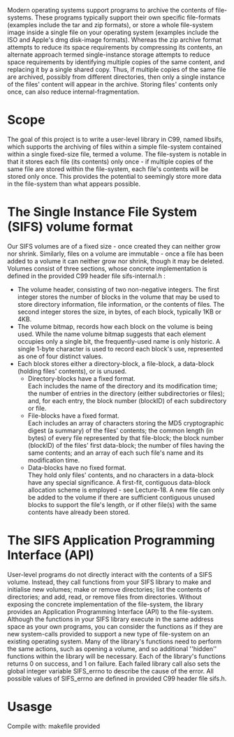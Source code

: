 Modern operating systems support programs to archive the contents of file-systems. These programs typically support their own specific file-formats (examples include the tar and zip formats), or store a whole file-system image inside a single file on your operating system (examples include the ISO and Apple's dmg disk-image formats).
Whereas the zip archive format attempts to reduce its space requirements by compressing its contents, an alternate approach termed single-instance storage attempts to reduce space requirements by identifying multiple copies of the same content, and replacing it by a single shared copy. Thus, if multiple copies of the same file are archived, possibly from different directories, then only a single instance of the files' content will appear in the archive. Storing files' contents only once, can also reduce internal-fragmentation.
# Scope
The goal of this project is to write a user-level library in C99, named libsifs, which supports the archiving of files within a simple file-system contained within a single fixed-size file, termed a volume.
The file-system is notable in that it stores each file (its contents) only once - if multiple copies of the same file are stored within the file-system, each file's contents will be stored only once. This provides the potential to seemingly store more data in the file-system than what appears possible.
# The Single Instance File System (SIFS) volume format
Our SIFS volumes are of a fixed size - once created they can neither grow nor shrink. Similarly, files on a volume are immutable - once a file has been added to a volume it can neither grow nor shrink, though it may be deleted. Volumes consist of three sections, whose concrete implementation is defined in the provided C99 header file sifs-internal.h :
* The volume header, consisting of two non-negative integers. The first integer stores the number of blocks in the volume that may be used to store directory information, file information, or the contents of files. The second integer stores the size, in bytes, of each block, typically 1KB or 4KB.
* The volume bitmap, records how each block on the volume is being used. While the name volume bitmap suggests that each element occupies only a single bit, the frequently-used name is only historic. A single 1-byte character is used to record each block's use, represented as one of four distinct values.
* Each block stores either a directory-block, a file-block, a data-block (holding files' contents), or is unused.
  * Directory-blocks have a fixed format. </br>Each includes the name of the directory and its modification time; the number of entries in the directory (either subdirectories or files); and, for each entry, the block number (blockID) of each subdirectory or file.
  * File-blocks have a fixed format. </br>Each includes an array of characters storing the MD5 cryptographic digest (a summary) of the files' contents; the common length (in bytes) of every file represented by that file-block; the block number (blockID) of the files' first data-block; the number of files having the same contents; and an array of each such file's name and its modification time.
  * Data-blocks have no fixed format. </br>They hold only files' contents, and no characters in a data-block have any special significance. A first-fit, contiguous data-block allocation scheme is employed - see Lecture-18. A new file can only be added to the volume if there are sufficient contiguous unused blocks to support the file's length, or if other file(s) with the same contents have already been stored.
# The SIFS Application Programming Interface (API)
User-level programs do not directly interact with the contents of a SIFS volume. Instead, they call functions from your SIFS library to make and initialise new volumes; make or remove directories; list the contents of directories; and add, read, or remove files from directories. Without exposing the concrete implementation of the file-system, the library provides an Application Programming Interface (API) to the file-system.
Although the functions in your SIFS library execute in the same address space as your own programs, you can consider the functions as if they are new system-calls provided to support a new type of file-system on an existing operating system. Many of the library's functions need to perform the same actions, such as opening a volume, and so additional ''hidden'' functions within the library will be necessary.
Each of the library's functions returns 0 on success, and 1 on failure. Each failed library call also sets the global integer variable SIFS_errno to describe the cause of the error. All possible values of SIFS_errno are defined in provided C99 header file sifs.h.
# Usasge
Compile with: makefile provided
